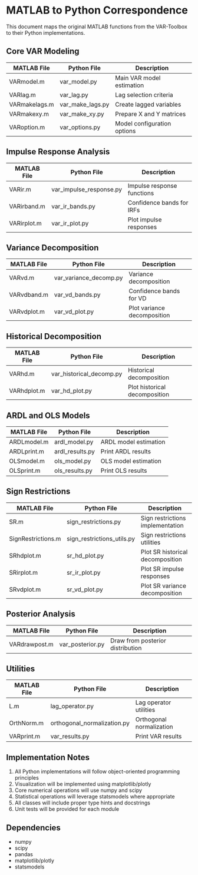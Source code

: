 # MATLAB to Python Correspondence

This document maps the original MATLAB functions from the VAR-Toolbox to their Python implementations.

## Core VAR Modeling

| MATLAB File | Python File | Description |
|------------|-------------|-------------|
| VARmodel.m | var_model.py | Main VAR model estimation |
| VARlag.m | var_lag.py | Lag selection criteria |
| VARmakelags.m | var_make_lags.py | Create lagged variables |
| VARmakexy.m | var_make_xy.py | Prepare X and Y matrices |
| VARoption.m | var_options.py | Model configuration options |

## Impulse Response Analysis

| MATLAB File | Python File | Description |
|------------|-------------|-------------|
| VARir.m | var_impulse_response.py | Impulse response functions |
| VARirband.m | var_ir_bands.py | Confidence bands for IRFs |
| VARirplot.m | var_ir_plot.py | Plot impulse responses |

## Variance Decomposition

| MATLAB File | Python File | Description |
|------------|-------------|-------------|
| VARvd.m | var_variance_decomp.py | Variance decomposition |
| VARvdband.m | var_vd_bands.py | Confidence bands for VD |
| VARvdplot.m | var_vd_plot.py | Plot variance decomposition |

## Historical Decomposition

| MATLAB File | Python File | Description |
|------------|-------------|-------------|
| VARhd.m | var_historical_decomp.py | Historical decomposition |
| VARhdplot.m | var_hd_plot.py | Plot historical decomposition |

## ARDL and OLS Models

| MATLAB File | Python File | Description |
|------------|-------------|-------------|
| ARDLmodel.m | ardl_model.py | ARDL model estimation |
| ARDLprint.m | ardl_results.py | Print ARDL results |
| OLSmodel.m | ols_model.py | OLS model estimation |
| OLSprint.m | ols_results.py | Print OLS results |

## Sign Restrictions

| MATLAB File | Python File | Description |
|------------|-------------|-------------|
| SR.m | sign_restrictions.py | Sign restrictions implementation |
| SignRestrictions.m | sign_restrictions_utils.py | Sign restrictions utilities |
| SRhdplot.m | sr_hd_plot.py | Plot SR historical decomposition |
| SRirplot.m | sr_ir_plot.py | Plot SR impulse responses |
| SRvdplot.m | sr_vd_plot.py | Plot SR variance decomposition |

## Posterior Analysis

| MATLAB File | Python File | Description |
|------------|-------------|-------------|
| VARdrawpost.m | var_posterior.py | Draw from posterior distribution |

## Utilities

| MATLAB File | Python File | Description |
|------------|-------------|-------------|
| L.m | lag_operator.py | Lag operator utilities |
| OrthNorm.m | orthogonal_normalization.py | Orthogonal normalization |
| VARprint.m | var_results.py | Print VAR results |

## Implementation Notes

1. All Python implementations will follow object-oriented programming principles
2. Visualization will be implemented using matplotlib/plotly
3. Core numerical operations will use numpy and scipy
4. Statistical operations will leverage statsmodels where appropriate
5. All classes will include proper type hints and docstrings
6. Unit tests will be provided for each module

## Dependencies

- numpy
- scipy
- pandas
- matplotlib/plotly
- statsmodels 
